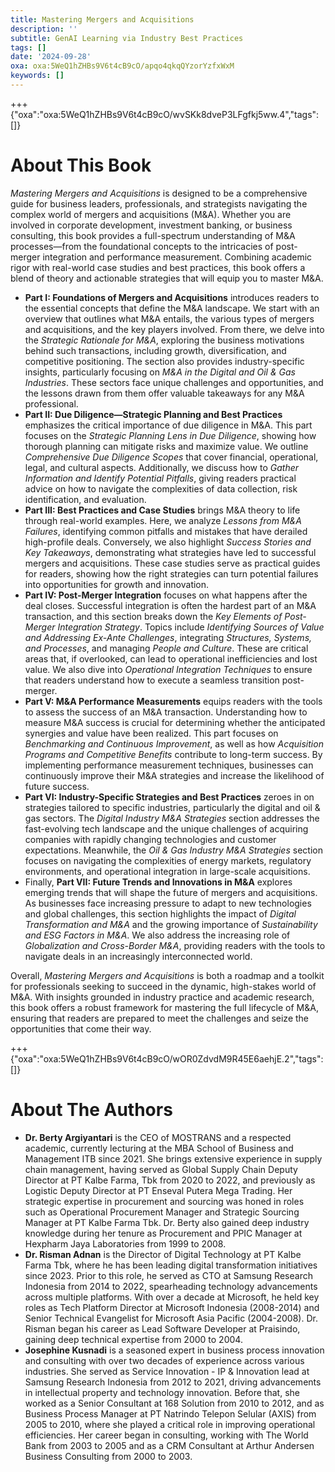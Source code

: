 ```yaml
---
title: Mastering Mergers and Acquisitions
description: ''
subtitle: GenAI Learning via Industry Best Practices
tags: []
date: '2024-09-28'
oxa: oxa:5WeQ1hZHBs9V6t4cB9cO/apqo4qkqQYzorYzfxWxM
keywords: []
---
```


+++ {"oxa":"oxa:5WeQ1hZHBs9V6t4cB9cO/wvSKk8dveP3LFgfkj5ww.4","tags":[]}

# About This Book

*Mastering Mergers and Acquisitions* is designed to be a comprehensive guide for business leaders, professionals, and strategists navigating the complex world of mergers and acquisitions (M&A). Whether you are involved in corporate development, investment banking, or business consulting, this book provides a full-spectrum understanding of M&A processes—from the foundational concepts to the intricacies of post-merger integration and performance measurement. Combining academic rigor with real-world case studies and best practices, this book offers a blend of theory and actionable strategies that will equip you to master M&A.

- **Part I: Foundations of Mergers and Acquisitions** introduces readers to the essential concepts that define the M&A landscape. We start with an overview that outlines what M&A entails, the various types of mergers and acquisitions, and the key players involved. From there, we delve into the *Strategic Rationale for M&A*, exploring the business motivations behind such transactions, including growth, diversification, and competitive positioning. The section also provides industry-specific insights, particularly focusing on *M&A in the Digital and Oil & Gas Industries*. These sectors face unique challenges and opportunities, and the lessons drawn from them offer valuable takeaways for any M&A professional.
- **Part II: Due Diligence—Strategic Planning and Best Practices** emphasizes the critical importance of due diligence in M&A. This part focuses on the *Strategic Planning Lens in Due Diligence*, showing how thorough planning can mitigate risks and maximize value. We outline *Comprehensive Due Diligence Scopes* that cover financial, operational, legal, and cultural aspects. Additionally, we discuss how to *Gather Information and Identify Potential Pitfalls*, giving readers practical advice on how to navigate the complexities of data collection, risk identification, and evaluation.
- **Part III: Best Practices and Case Studies** brings M&A theory to life through real-world examples. Here, we analyze *Lessons from M&A Failures*, identifying common pitfalls and mistakes that have derailed high-profile deals. Conversely, we also highlight *Success Stories and Key Takeaways*, demonstrating what strategies have led to successful mergers and acquisitions. These case studies serve as practical guides for readers, showing how the right strategies can turn potential failures into opportunities for growth and innovation.
- **Part IV: Post-Merger Integration** focuses on what happens after the deal closes. Successful integration is often the hardest part of an M&A transaction, and this section breaks down the *Key Elements of Post-Merger Integration Strategy*. Topics include *Identifying Sources of Value and Addressing Ex-Ante Challenges*, integrating *Structures, Systems, and Processes*, and managing *People and Culture*. These are critical areas that, if overlooked, can lead to operational inefficiencies and lost value. We also dive into *Operational Integration Techniques* to ensure that readers understand how to execute a seamless transition post-merger.
- **Part V: M&A Performance Measurements** equips readers with the tools to assess the success of an M&A transaction. Understanding how to measure M&A success is crucial for determining whether the anticipated synergies and value have been realized. This part focuses on *Benchmarking and Continuous Improvement*, as well as how *Acquisition Programs and Competitive Benefits* contribute to long-term success. By implementing performance measurement techniques, businesses can continuously improve their M&A strategies and increase the likelihood of future success.
- **Part VI: Industry-Specific Strategies and Best Practices** zeroes in on strategies tailored to specific industries, particularly the digital and oil & gas sectors. The *Digital Industry M&A Strategies* section addresses the fast-evolving tech landscape and the unique challenges of acquiring companies with rapidly changing technologies and customer expectations. Meanwhile, the *Oil & Gas Industry M&A Strategies* section focuses on navigating the complexities of energy markets, regulatory environments, and operational integration in large-scale acquisitions.
- Finally, **Part VII: Future Trends and Innovations in M&A** explores emerging trends that will shape the future of mergers and acquisitions. As businesses face increasing pressure to adapt to new technologies and global challenges, this section highlights the impact of *Digital Transformation and M&A* and the growing importance of *Sustainability and ESG Factors in M&A*. We also address the increasing role of *Globalization and Cross-Border M&A*, providing readers with the tools to navigate deals in an increasingly interconnected world.

Overall, *Mastering Mergers and Acquisitions* is both a roadmap and a toolkit for professionals seeking to succeed in the dynamic, high-stakes world of M&A. With insights grounded in industry practice and academic research, this book offers a robust framework for mastering the full lifecycle of M&A, ensuring that readers are prepared to meet the challenges and seize the opportunities that come their way.

+++ {"oxa":"oxa:5WeQ1hZHBs9V6t4cB9cO/wOR0ZdvdM9R45E6aehjE.2","tags":[]}

# About The Authors

- **Dr. Berty Argiyantari** is the CEO of MOSTRANS and a respected academic, currently lecturing at the MBA School of Business and Management ITB since 2021. She brings extensive experience in supply chain management, having served as Global Supply Chain Deputy Director at PT Kalbe Farma, Tbk from 2020 to 2022, and previously as Logistic Deputy Director at PT Enseval Putera Mega Trading. Her strategic expertise in procurement and sourcing was honed in roles such as Operational Procurement Manager and Strategic Sourcing Manager at PT Kalbe Farma Tbk. Dr. Berty also gained deep industry knowledge during her tenure as Procurement and PPIC Manager at Hexpharm Jaya Laboratories from 1999 to 2008.
- **Dr. Risman Adnan** is the Director of Digital Technology at PT Kalbe Farma Tbk, where he has been leading digital transformation initiatives since 2023. Prior to this role, he served as CTO at Samsung Research Indonesia from 2014 to 2022, spearheading technology advancements across multiple platforms. With over a decade at Microsoft, he held key roles as Tech Platform Director at Microsoft Indonesia (2008-2014) and Senior Technical Evangelist for Microsoft Asia Pacific (2004-2008). Dr. Risman began his career as Lead Software Developer at Praisindo, gaining deep technical expertise from 2000 to 2004.
- **Josephine Kusnadi** is a seasoned expert in business process innovation and consulting with over two decades of experience across various industries. She served as Service Innovation - IP & Innovation lead at Samsung Research Indonesia from 2012 to 2021, driving advancements in intellectual property and technology innovation. Before that, she worked as a Senior Consultant at 168 Solution from 2010 to 2012, and as Business Process Manager at PT Natrindo Telepon Selular (AXIS) from 2005 to 2010, where she played a critical role in improving operational efficiencies. Her career began in consulting, working with The World Bank from 2003 to 2005 and as a CRM Consultant at Arthur Andersen Business Consulting from 2000 to 2003.

